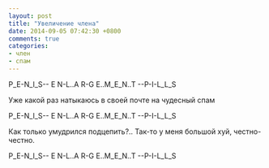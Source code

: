```yaml
---
layout: post
title: "Увеличение члена"
date: 2014-09-05 07:42:30 +0800
comments: true
categories:
- член
- спам
---
```

P_E-N_I_S-- E N-L..A R-G E..M_E_N..T --P-I-L_L_S

Уже какой раз натыкаюсь в своей почте на чудесный спам

P_E-N_I_S-- E N-L..A R-G E..M_E_N..T --P-I-L_L_S

Как только умудрился подцепить?.. Так-то у меня большой хуй, честно-честно.

P_E-N_I_S-- E N-L..A R-G E..M_E_N..T --P-I-L_L_S